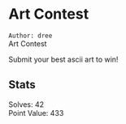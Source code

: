 # Art Contest

`Author: dree`  
Art Contest  

Submit your best ascii art to win!  

## Stats  

Solves: 42  
Point Value: 433  
